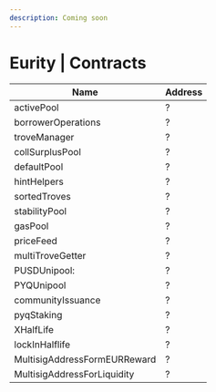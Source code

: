 ```yaml
---
description: Coming soon
---
```


# Eurity | Contracts

| Name                         | Address |
| ---------------------------- | ------- |
| activePool                   | ?       |
| borrowerOperations           | ?       |
| troveManager                 | ?       |
| collSurplusPool              | ?       |
| defaultPool                  | ?       |
| hintHelpers                  | ?       |
| sortedTroves                 | ?       |
| stabilityPool                | ?       |
| gasPool                      | ?       |
| priceFeed                    | ?       |
| multiTroveGetter             | ?       |
| PUSDUnipool:                 | ?       |
| PYQUnipool                   | ?       |
| communityIssuance            | ?       |
| pyqStaking                   | ?       |
| XHalfLife                    | ?       |
| lockInHalflife               | ?       |
| MultisigAddressFormEURReward | ?       |
| MultisigAddressForLiquidity  | ?       |
